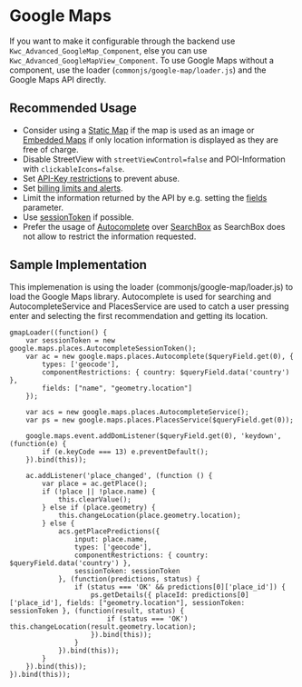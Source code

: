 # Google Maps
If you want to make it configurable through the backend use `Kwc_Advanced_GoogleMap_Component`, else you can use `Kwc_Advanced_GoogleMapView_Component`. To use Google Maps without a component, use the loader (`commonjs/google-map/loader.js`) and the Google Maps API directly. 

## Recommended Usage
* Consider using a [Static Map](https://developers.google.com/maps/documentation/maps-static/intro) if the map is used as an image or [Embedded Maps](https://developers.google.com/maps/documentation/embed/start) if only location information is displayed as they are free of charge.
* Disable StreetView with `streetViewControl=false` and POI-Information with `clickableIcons=false`.
* Set [API-Key restrictions](https://developers.google.com/maps/documentation/javascript/get-api-key#key-restrictions) to prevent abuse.
* Set [billing limits and alerts](https://cloud.google.com/billing/docs/how-to/budgets).
* Limit the information returned by the API by e.g. setting the [fields](https://developers.google.com/places/web-service/details#fields) parameter.
* Use [sessionToken](https://developers.google.com/places/web-service/details#session_tokens) if possible.
* Prefer the usage of [Autocomplete](https://developers.google.com/maps/documentation/javascript/places-autocomplete#video) over [SearchBox](https://developers.google.com/maps/documentation/javascript/reference/places-widget#SearchBox) as SearchBox does not allow to restrict the information requested.

## Sample Implementation
This implemenation is using the loader (commonjs/google-map/loader.js) to load the Google Maps library. Autocomplete is used for searching and AutocompleteService and PlacesService are used to catch a user pressing enter and selecting the first recommendation and getting its location. 

    gmapLoader((function() {
        var sessionToken = new google.maps.places.AutocompleteSessionToken();
        var ac = new google.maps.places.Autocomplete($queryField.get(0), {
            types: ['geocode'],
            componentRestrictions: { country: $queryField.data('country') },
            fields: ["name", "geometry.location"]
        });

        var acs = new google.maps.places.AutocompleteService();
        var ps = new google.maps.places.PlacesService($queryField.get(0));

        google.maps.event.addDomListener($queryField.get(0), 'keydown', (function(e) {
            if (e.keyCode === 13) e.preventDefault();
        }).bind(this));

        ac.addListener('place_changed', (function () {
            var place = ac.getPlace();
            if (!place || !place.name) {
                this.clearValue();
            } else if (place.geometry) {
                this.changeLocation(place.geometry.location);
            } else {
                acs.getPlacePredictions({
                    input: place.name,
                    types: ['geocode'],
                    componentRestrictions: { country: $queryField.data('country') },
                    sessionToken: sessionToken
                }, (function(predictions, status) {
                    if (status === 'OK' && predictions[0]['place_id']) {
                        ps.getDetails({ placeId: predictions[0]['place_id'], fields: ["geometry.location"], sessionToken: sessionToken }, (function(result, status) {
                            if (status === 'OK') this.changeLocation(result.geometry.location);
                        }).bind(this));
                    }
                }).bind(this));
            }
        }).bind(this));
    }).bind(this));
